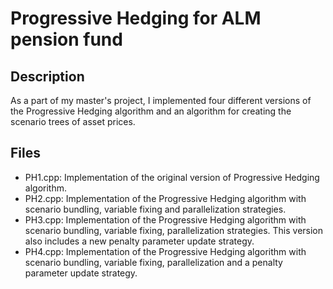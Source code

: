 # Progressive Hedging for ALM pension fund

## Description

As a part of my master's project, I implemented four different versions of the Progressive Hedging algorithm and
an algorithm for creating the scenario trees of asset prices.

## Files

- PH1.cpp: Implementation of the original version of Progressive Hedging algorithm. 
- PH2.cpp: Implementation of the Progressive Hedging algorithm with scenario bundling, variable fixing and parallelization strategies.    
- PH3.cpp: Implementation of the Progressive Hedging algorithm with scenario bundling, variable fixing, parallelization strategies. This version also includes a new penalty parameter update strategy. 
- PH4.cpp: Implementation of the Progressive Hedging algorithm with scenario bundling, variable fixing, parallelization and a penalty parameter update strategy.  


